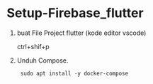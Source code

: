 # Setup-Firebase_flutter

1. buat File Project flutter (kode editor vscode)

      ctrl+shif+p
1. Unduh Compose.

        sudo apt install -y docker-compose
